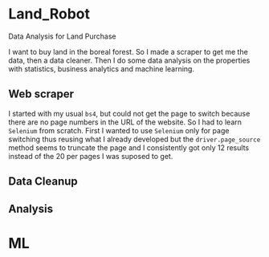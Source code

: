 # Land_Robot
Data Analysis for Land Purchase

I want to buy land in the boreal forest. So I made a scraper to get me the data, then a data cleaner. Then I do some data analysis on the properties with statistics, business analytics and machine learning. 

## Web scraper

I started with my usual `bs4`, but could not get the page to switch because there are no page numbers in the URL of the website. So I had to learn `Selenium` from scratch. First I wanted to use `Selenium` only for page switching thus reusing what I already developed but the `driver.page_source` method seems to truncate the page and I consistently got only 12 results instead of the 20 per pages I was suposed to get.

## Data Cleanup


## Analysis


# ML

